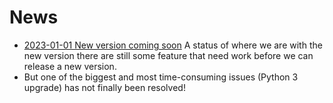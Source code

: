 # News

* [2023-01-01 New version coming soon](2023-01-01.md)
  A status of where we are with the new version there are still some feature that need work before we can release a new version.
* But one of the biggest and most time-consuming issues (Python 3 upgrade) has not finally been resolved!

